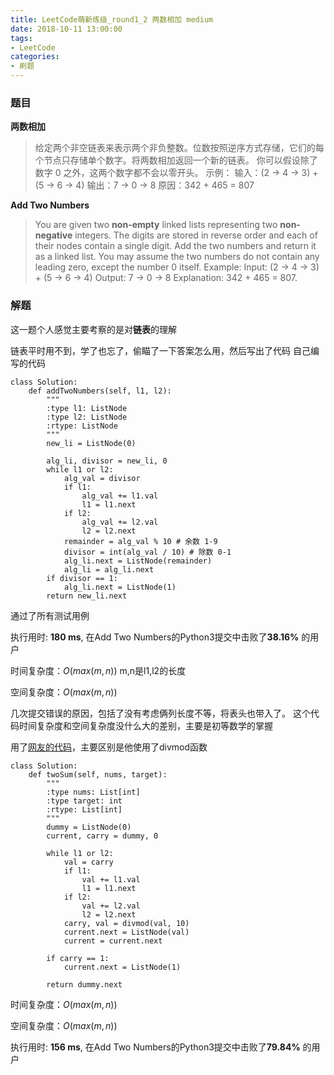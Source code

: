 ```yaml
---
title: LeetCode萌新练级_round1_2 两数相加 medium
date: 2018-10-11 13:00:00
tags:
- LeetCode
categories:
- 刷题
---
```


### 题目

**两数相加**

> 给定两个非空链表来表示两个非负整数。位数按照逆序方式存储，它们的每个节点只存储单个数字。将两数相加返回一个新的链表。
你可以假设除了数字 0 之外，这两个数字都不会以零开头。
示例：
输入：(2 -> 4 -> 3) + (5 -> 6 -> 4)
输出：7 -> 0 -> 8
原因：342 + 465 = 807

**Add Two Numbers**

> You are given two **non-empty** linked lists representing two **non-negative** integers. The digits are stored in reverse order and each of their nodes contain a single digit. Add the two numbers and return it as a linked list.
You may assume the two numbers do not contain any leading zero, except the number 0 itself.
Example:
Input: (2 -> 4 -> 3) + (5 -> 6 -> 4)
Output: 7 -> 0 -> 8
Explanation: 342 + 465 = 807.

### 解题

这一题个人感觉主要考察的是对**链表**的理解

链表平时用不到，学了也忘了，偷瞄了一下答案怎么用，然后写出了代码
自己编写的代码
```Python3
class Solution:
    def addTwoNumbers(self, l1, l2):
        """
        :type l1: ListNode
        :type l2: ListNode
        :rtype: ListNode
        """
        new_li = ListNode(0)

        alg_li, divisor = new_li, 0
        while l1 or l2:
            alg_val = divisor
            if l1:
                alg_val += l1.val
                l1 = l1.next
            if l2:
                alg_val += l2.val
                l2 = l2.next
            remainder = alg_val % 10 # 余数 1-9
            divisor = int(alg_val / 10) # 除数 0-1
            alg_li.next = ListNode(remainder)
            alg_li = alg_li.next
        if divisor == 1:
            alg_li.next = ListNode(1)
        return new_li.next
```
通过了所有测试用例

执行用时: **180 ms**, 在Add Two Numbers的Python3提交中击败了**38.16%** 的用户

时间复杂度：$O(max(m,n))$ m,n是l1,l2的长度

空间复杂度：$O(max(m,n))$

几次提交错误的原因，包括了没有考虑俩列长度不等，将表头也带入了。
这个代码时间复杂度和空间复杂度没什么大的差别，主要是初等数学的掌握

用了[网友的代码](https://github.com/kamyu104/LeetCode/tree/master/Python)，主要区别是他使用了divmod函数
```Python3
class Solution:
    def twoSum(self, nums, target):
        """
        :type nums: List[int]
        :type target: int
        :rtype: List[int]
        """
        dummy = ListNode(0)
        current, carry = dummy, 0

        while l1 or l2:
            val = carry
            if l1:
                val += l1.val
                l1 = l1.next
            if l2:
                val += l2.val
                l2 = l2.next
            carry, val = divmod(val, 10)
            current.next = ListNode(val)
            current = current.next

        if carry == 1:
            current.next = ListNode(1)

        return dummy.next
```
时间复杂度：$O(max(m,n))$

空间复杂度：$O(max(m,n))$

执行用时: **156 ms**, 在Add Two Numbers的Python3提交中击败了**79.84%** 的用户
